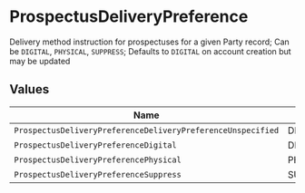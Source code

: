 # ProspectusDeliveryPreference

Delivery method instruction for prospectuses for a given Party record; Can be `DIGITAL`, `PHYSICAL`, `SUPPRESS`; Defaults to `DIGITAL` on account creation but may be updated


## Values

| Name                                                        | Value                                                       |
| ----------------------------------------------------------- | ----------------------------------------------------------- |
| `ProspectusDeliveryPreferenceDeliveryPreferenceUnspecified` | DELIVERY_PREFERENCE_UNSPECIFIED                             |
| `ProspectusDeliveryPreferenceDigital`                       | DIGITAL                                                     |
| `ProspectusDeliveryPreferencePhysical`                      | PHYSICAL                                                    |
| `ProspectusDeliveryPreferenceSuppress`                      | SUPPRESS                                                    |